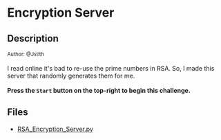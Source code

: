 # Encryption Server

## Description

<small>Author: @Jstith</small><br><br>I read online it's bad to re-use the prime numbers in RSA. So, I made this server that randomly generates them for me. <br><br> <b>Press the <code>Start</code> button on the top-right to begin this challenge.</b>


## Files

* [RSA_Encryption_Server.py](files/RSA_Encryption_Server.py)

